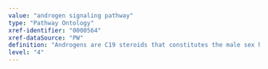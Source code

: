 ```yaml
---
value: "androgen signaling pathway"
type: "Pathway Ontology"
xref-identifier: "0000564"
xref-dataSource: "PW"
definition: "Androgens are C19 steroids that constitutes the male sex hormones. They are also the precursors of female sex hormones, the estrogens. Testosterone and its more potent metabolite, dihydrotestosterone bind to androgen receptors to then translocate to the nucleus and activate the transcription of target genes. Many regulators, both activators and repressors, have been identified. Upregulation of receptor activity has been implicated in prostate cancer."
level: "4"
---
```

